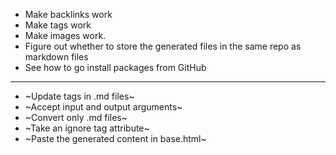 * Make backlinks work
* Make tags work
* Make images work.
* Figure out whether to store the generated files in the same repo as markdown files
* See how to go install packages from GitHub

---------------------------------
* ~Update tags in .md files~
* ~Accept input and output arguments~
* ~Convert only .md files~
* ~Take an ignore tag attribute~
* ~Paste the generated content in base.html~
